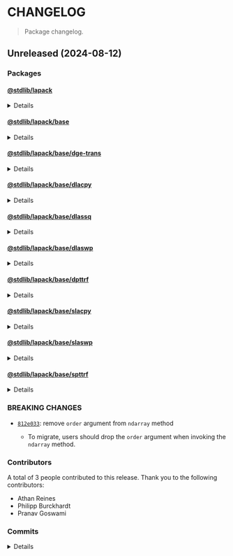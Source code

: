 # CHANGELOG

> Package changelog.

<section class="release" id="unreleased">

## Unreleased (2024-08-12)

<section class="packages">

### Packages

<section class="package" id="lapack-unreleased">

#### [@stdlib/lapack](https://github.com/stdlib-js/stdlib/tree/develop/lib/node_modules/%40stdlib/lapack)

<details>

<section class="features">

##### Features

-   [`86ce889`](https://github.com/stdlib-js/stdlib/commit/86ce8890194313ebee3f047d19ea4d0f24d87c3d) - update namespace TypeScript declarations [(#2591)](https://github.com/stdlib-js/stdlib/pull/2591)
-   [`ff4b81e`](https://github.com/stdlib-js/stdlib/commit/ff4b81e8b31931fe7e80cf303b0090e447f0cb56) - add `lapack` namespace

</section>

<!-- /.features -->

</details>

</section>

<!-- /.package -->

<section class="package" id="lapack-base-unreleased">

#### [@stdlib/lapack/base](https://github.com/stdlib-js/stdlib/tree/develop/lib/node_modules/%40stdlib/lapack/base)

<details>

<section class="features">

##### Features

-   [`febbe2e`](https://github.com/stdlib-js/stdlib/commit/febbe2ea07112261b50174ddaf03322374680fdc) - add `slacpy` and `spttrf` to namespace
-   [`0b89aa1`](https://github.com/stdlib-js/stdlib/commit/0b89aa1ac2df073fcf9dd05960881f352d8920e5) - update namespace TypeScript declarations [(#2710)](https://github.com/stdlib-js/stdlib/pull/2710)
-   [`82d3d97`](https://github.com/stdlib-js/stdlib/commit/82d3d97793a601775bf76dfcac3a5e1c0748af44) - update namespace TypeScript declarations [(#2697)](https://github.com/stdlib-js/stdlib/pull/2697)
-   [`fbfb30f`](https://github.com/stdlib-js/stdlib/commit/fbfb30f07c232a40946da12ba5d461b713d096f3) - add `dlassq` to namespace
-   [`5f94431`](https://github.com/stdlib-js/stdlib/commit/5f94431c127c93408f96c48a992085738c3b780f) - update namespace TypeScript declarations [(#2690)](https://github.com/stdlib-js/stdlib/pull/2690)
-   [`7d399c6`](https://github.com/stdlib-js/stdlib/commit/7d399c672b81b82818a91f4f4bb2ca505481cf5a) - add `dpttrf` to namespace
-   [`c325e6a`](https://github.com/stdlib-js/stdlib/commit/c325e6ae798f7f103a3c375b045b39edde818958) - add `dlacpy` to namespace
-   [`6e4b9eb`](https://github.com/stdlib-js/stdlib/commit/6e4b9ebc31d9629446019e37e31bfe9b180b675c) - update namespace TypeScript declarations [(#2681)](https://github.com/stdlib-js/stdlib/pull/2681)
-   [`86ce889`](https://github.com/stdlib-js/stdlib/commit/86ce8890194313ebee3f047d19ea4d0f24d87c3d) - update namespace TypeScript declarations [(#2591)](https://github.com/stdlib-js/stdlib/pull/2591)
-   [`429f55b`](https://github.com/stdlib-js/stdlib/commit/429f55b9db74ca8b92c02636c360819a93c0189f) - add `lapack/base` namespace

</section>

<!-- /.features -->

</details>

</section>

<!-- /.package -->

<section class="package" id="lapack-base-dge-trans-unreleased">

#### [@stdlib/lapack/base/dge-trans](https://github.com/stdlib-js/stdlib/tree/develop/lib/node_modules/%40stdlib/lapack/base/dge-trans)

<details>

<section class="features">

##### Features

-   [`cd5ad1c`](https://github.com/stdlib-js/stdlib/commit/cd5ad1cf89fe37a15b6192b6b2961aeb0470803f) - add `lapack/base/dge-trans` [(#2734)](https://github.com/stdlib-js/stdlib/pull/2734)

</section>

<!-- /.features -->

</details>

</section>

<!-- /.package -->

<section class="package" id="lapack-base-dlacpy-unreleased">

#### [@stdlib/lapack/base/dlacpy](https://github.com/stdlib-js/stdlib/tree/develop/lib/node_modules/%40stdlib/lapack/base/dlacpy)

<details>

<section class="features">

##### Features

-   [`6953aae`](https://github.com/stdlib-js/stdlib/commit/6953aae41e500330c26a43137b417d523ffdaaeb) - add `lapack/base/dlacpy` [(#2548)](https://github.com/stdlib-js/stdlib/pull/2548)

</section>

<!-- /.features -->

</details>

</section>

<!-- /.package -->

<section class="package" id="lapack-base-dlassq-unreleased">

#### [@stdlib/lapack/base/dlassq](https://github.com/stdlib-js/stdlib/tree/develop/lib/node_modules/%40stdlib/lapack/base/dlassq)

<details>

<section class="features">

##### Features

-   [`8c74427`](https://github.com/stdlib-js/stdlib/commit/8c744275aab38f442c551777ce376b2a89a4be6c) - add `lapack/base/dlassq` [(#2668)](https://github.com/stdlib-js/stdlib/pull/2668)

</section>

<!-- /.features -->

</details>

</section>

<!-- /.package -->

<section class="package" id="lapack-base-dlaswp-unreleased">

#### [@stdlib/lapack/base/dlaswp](https://github.com/stdlib-js/stdlib/tree/develop/lib/node_modules/%40stdlib/lapack/base/dlaswp)

<details>

<section class="features">

##### Features

-   [`3646d49`](https://github.com/stdlib-js/stdlib/commit/3646d490449e83e4db4130b6a16544674550f5c7) - add `lapack/base/slaswp` [(#2757)](https://github.com/stdlib-js/stdlib/pull/2757)
-   [`812e033`](https://github.com/stdlib-js/stdlib/commit/812e0334a74ea13f3e0bf0e3ed3453c1933f8d43) - remove `order` argument from `ndarray` method
-   [`f2dfdb3`](https://github.com/stdlib-js/stdlib/commit/f2dfdb389aadc142ce36367e92e5492b082eef0a) - add `lapack/base/dlaswp` [(#2483)](https://github.com/stdlib-js/stdlib/pull/2483)

</section>

<!-- /.features -->

<section class="breaking-changes">

##### BREAKING CHANGES

-   [`812e033`](https://github.com/stdlib-js/stdlib/commit/812e0334a74ea13f3e0bf0e3ed3453c1933f8d43): remove `order` argument from `ndarray` method

    -   To migrate, users should drop the `order` argument when invoking
        the `ndarray` method.

</section>

<!-- /.breaking-changes -->

</details>

</section>

<!-- /.package -->

<section class="package" id="lapack-base-dpttrf-unreleased">

#### [@stdlib/lapack/base/dpttrf](https://github.com/stdlib-js/stdlib/tree/develop/lib/node_modules/%40stdlib/lapack/base/dpttrf)

<details>

<section class="features">

##### Features

-   [`0630400`](https://github.com/stdlib-js/stdlib/commit/0630400bbf2b87197035c768e37a9ec6430db6b8) - add `lapack/base/dpttrf` [(#2578)](https://github.com/stdlib-js/stdlib/pull/2578)

</section>

<!-- /.features -->

</details>

</section>

<!-- /.package -->

<section class="package" id="lapack-base-slacpy-unreleased">

#### [@stdlib/lapack/base/slacpy](https://github.com/stdlib-js/stdlib/tree/develop/lib/node_modules/%40stdlib/lapack/base/slacpy)

<details>

<section class="features">

##### Features

-   [`ba0f3a0`](https://github.com/stdlib-js/stdlib/commit/ba0f3a07b022febd62d4f5f9616dff0c1648bf5a) - add `lapack/base/slacpy` [(#2716)](https://github.com/stdlib-js/stdlib/pull/2716)

</section>

<!-- /.features -->

</details>

</section>

<!-- /.package -->

<section class="package" id="lapack-base-slaswp-unreleased">

#### [@stdlib/lapack/base/slaswp](https://github.com/stdlib-js/stdlib/tree/develop/lib/node_modules/%40stdlib/lapack/base/slaswp)

<details>

<section class="features">

##### Features

-   [`3646d49`](https://github.com/stdlib-js/stdlib/commit/3646d490449e83e4db4130b6a16544674550f5c7) - add `lapack/base/slaswp` [(#2757)](https://github.com/stdlib-js/stdlib/pull/2757)

</section>

<!-- /.features -->

</details>

</section>

<!-- /.package -->

<section class="package" id="lapack-base-spttrf-unreleased">

#### [@stdlib/lapack/base/spttrf](https://github.com/stdlib-js/stdlib/tree/develop/lib/node_modules/%40stdlib/lapack/base/spttrf)

<details>

<section class="features">

##### Features

-   [`5e01b28`](https://github.com/stdlib-js/stdlib/commit/5e01b28c0cb96ba9d76ded9757788973a46d19c5) - add `lapack/base/spttrf` [(#2724)](https://github.com/stdlib-js/stdlib/pull/2724)

</section>

<!-- /.features -->

</details>

</section>

<!-- /.package -->

</section>

<!-- /.packages -->

<section class="breaking-changes">

### BREAKING CHANGES

-   [`812e033`](https://github.com/stdlib-js/stdlib/commit/812e0334a74ea13f3e0bf0e3ed3453c1933f8d43): remove `order` argument from `ndarray` method

    -   To migrate, users should drop the `order` argument when invoking
        the `ndarray` method.

</section>

<!-- /.breaking-changes -->

<section class="contributors">

### Contributors

A total of 3 people contributed to this release. Thank you to the following contributors:

-   Athan Reines
-   Philipp Burckhardt
-   Pranav Goswami

</section>

<!-- /.contributors -->

<section class="commits">

### Commits

<details>

-   [`cd5ad1c`](https://github.com/stdlib-js/stdlib/commit/cd5ad1cf89fe37a15b6192b6b2961aeb0470803f) - **feat:** add `lapack/base/dge-trans` [(#2734)](https://github.com/stdlib-js/stdlib/pull/2734) _(by Pranav Goswami, Athan Reines)_
-   [`3646d49`](https://github.com/stdlib-js/stdlib/commit/3646d490449e83e4db4130b6a16544674550f5c7) - **feat:** add `lapack/base/slaswp` [(#2757)](https://github.com/stdlib-js/stdlib/pull/2757) _(by Pranav Goswami, Athan Reines)_
-   [`febbe2e`](https://github.com/stdlib-js/stdlib/commit/febbe2ea07112261b50174ddaf03322374680fdc) - **feat:** add `slacpy` and `spttrf` to namespace _(by Athan Reines)_
-   [`5e01b28`](https://github.com/stdlib-js/stdlib/commit/5e01b28c0cb96ba9d76ded9757788973a46d19c5) - **feat:** add `lapack/base/spttrf` [(#2724)](https://github.com/stdlib-js/stdlib/pull/2724) _(by Pranav Goswami, Athan Reines)_
-   [`ba0f3a0`](https://github.com/stdlib-js/stdlib/commit/ba0f3a07b022febd62d4f5f9616dff0c1648bf5a) - **feat:** add `lapack/base/slacpy` [(#2716)](https://github.com/stdlib-js/stdlib/pull/2716) _(by Pranav Goswami, Athan Reines)_
-   [`e712640`](https://github.com/stdlib-js/stdlib/commit/e71264067123dab80b4f387574583d3c176523d9) - **docs:** fix offset types _(by Athan Reines)_
-   [`0b89aa1`](https://github.com/stdlib-js/stdlib/commit/0b89aa1ac2df073fcf9dd05960881f352d8920e5) - **feat:** update namespace TypeScript declarations [(#2710)](https://github.com/stdlib-js/stdlib/pull/2710) _(by stdlib-bot, Athan Reines)_
-   [`c832f7e`](https://github.com/stdlib-js/stdlib/commit/c832f7e4303d3c12421e10e06b6c1136ff12fca3) - **docs:** update namespace table of contents [(#2698)](https://github.com/stdlib-js/stdlib/pull/2698) _(by stdlib-bot, Athan Reines)_
-   [`82d3d97`](https://github.com/stdlib-js/stdlib/commit/82d3d97793a601775bf76dfcac3a5e1c0748af44) - **feat:** update namespace TypeScript declarations [(#2697)](https://github.com/stdlib-js/stdlib/pull/2697) _(by stdlib-bot, Athan Reines)_
-   [`4569092`](https://github.com/stdlib-js/stdlib/commit/4569092bbdf8eaed25eb429f4f51a77ab24947dc) - **docs:** update namespace table of contents [(#2692)](https://github.com/stdlib-js/stdlib/pull/2692) _(by stdlib-bot, Philipp Burckhardt)_
-   [`fbfb30f`](https://github.com/stdlib-js/stdlib/commit/fbfb30f07c232a40946da12ba5d461b713d096f3) - **feat:** add `dlassq` to namespace _(by Athan Reines)_
-   [`8c74427`](https://github.com/stdlib-js/stdlib/commit/8c744275aab38f442c551777ce376b2a89a4be6c) - **feat:** add `lapack/base/dlassq` [(#2668)](https://github.com/stdlib-js/stdlib/pull/2668) _(by Pranav Goswami, Athan Reines)_
-   [`e67b649`](https://github.com/stdlib-js/stdlib/commit/e67b6490ac632a30e2dac27b33d078230181cc6f) - **docs:** update namespace table of contents [(#2691)](https://github.com/stdlib-js/stdlib/pull/2691) _(by stdlib-bot, Athan Reines)_
-   [`5f94431`](https://github.com/stdlib-js/stdlib/commit/5f94431c127c93408f96c48a992085738c3b780f) - **feat:** update namespace TypeScript declarations [(#2690)](https://github.com/stdlib-js/stdlib/pull/2690) _(by stdlib-bot, Athan Reines)_
-   [`7d399c6`](https://github.com/stdlib-js/stdlib/commit/7d399c672b81b82818a91f4f4bb2ca505481cf5a) - **feat:** add `dpttrf` to namespace _(by Athan Reines)_
-   [`0630400`](https://github.com/stdlib-js/stdlib/commit/0630400bbf2b87197035c768e37a9ec6430db6b8) - **feat:** add `lapack/base/dpttrf` [(#2578)](https://github.com/stdlib-js/stdlib/pull/2578) _(by Pranav Goswami, Athan Reines)_
-   [`c325e6a`](https://github.com/stdlib-js/stdlib/commit/c325e6ae798f7f103a3c375b045b39edde818958) - **feat:** add `dlacpy` to namespace _(by Athan Reines)_
-   [`6953aae`](https://github.com/stdlib-js/stdlib/commit/6953aae41e500330c26a43137b417d523ffdaaeb) - **feat:** add `lapack/base/dlacpy` [(#2548)](https://github.com/stdlib-js/stdlib/pull/2548) _(by Pranav Goswami, Athan Reines)_
-   [`04b258f`](https://github.com/stdlib-js/stdlib/commit/04b258f50b436e95832b6d6d4d892cee5aa36ed3) - **docs:** update definition _(by Athan Reines)_
-   [`d61d3f5`](https://github.com/stdlib-js/stdlib/commit/d61d3f5ad8faab321a3ac0159f9b04f6aca4a2bd) - **docs:** fix comments _(by Athan Reines)_
-   [`6e4b9eb`](https://github.com/stdlib-js/stdlib/commit/6e4b9ebc31d9629446019e37e31bfe9b180b675c) - **feat:** update namespace TypeScript declarations [(#2681)](https://github.com/stdlib-js/stdlib/pull/2681) _(by stdlib-bot, Philipp Burckhardt)_
-   [`812e033`](https://github.com/stdlib-js/stdlib/commit/812e0334a74ea13f3e0bf0e3ed3453c1933f8d43) - **feat:** remove `order` argument from `ndarray` method _(by Athan Reines)_
-   [`86ce889`](https://github.com/stdlib-js/stdlib/commit/86ce8890194313ebee3f047d19ea4d0f24d87c3d) - **feat:** update namespace TypeScript declarations [(#2591)](https://github.com/stdlib-js/stdlib/pull/2591) _(by stdlib-bot, Athan Reines)_
-   [`c067b6c`](https://github.com/stdlib-js/stdlib/commit/c067b6c990c99b8f4cf315b5378af8574098962b) - **docs:** update namespace table of contents [(#2576)](https://github.com/stdlib-js/stdlib/pull/2576) _(by stdlib-bot, Philipp Burckhardt)_
-   [`ff4b81e`](https://github.com/stdlib-js/stdlib/commit/ff4b81e8b31931fe7e80cf303b0090e447f0cb56) - **feat:** add `lapack` namespace _(by Athan Reines)_
-   [`429f55b`](https://github.com/stdlib-js/stdlib/commit/429f55b9db74ca8b92c02636c360819a93c0189f) - **feat:** add `lapack/base` namespace _(by Athan Reines)_
-   [`f2dfdb3`](https://github.com/stdlib-js/stdlib/commit/f2dfdb389aadc142ce36367e92e5492b082eef0a) - **feat:** add `lapack/base/dlaswp` [(#2483)](https://github.com/stdlib-js/stdlib/pull/2483) _(by Pranav Goswami, Athan Reines)_

</details>

</section>

<!-- /.commits -->

</section>

<!-- /.release -->

